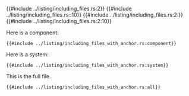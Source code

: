 {{#include ../listing/including_files.rs:2}}
{{#include ../listing/including_files.rs::10}}
{{#include ../listing/including_files.rs:2:}}
{{#include ../listing/including_files.rs:2:10}}

Here is a component:
```rust,no_run,noplayground
{{#include ../listing/including_files_with_anchor.rs:component}}
```

Here is a system:
```rust,no_run,noplayground
{{#include ../listing/including_files_with_anchor.rs:system}}
```

This is the full file.
```rust,no_run,noplayground
{{#include ../listing/including_files_with_anchor.rs:all}}
```
